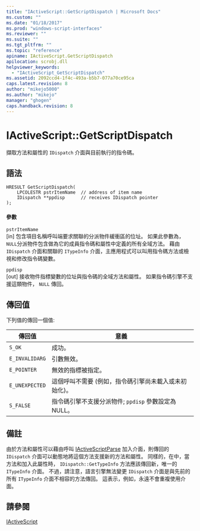 ```yaml
---
title: "IActiveScript::GetScriptDispatch | Microsoft Docs"
ms.custom: ""
ms.date: "01/18/2017"
ms.prod: "windows-script-interfaces"
ms.reviewer: ""
ms.suite: ""
ms.tgt_pltfrm: ""
ms.topic: "reference"
apiname: IActiveScript.GetScriptDispatch
apilocation: scrobj.dll
helpviewer_keywords: 
  - "IActiveScript_GetScriptDispatch"
ms.assetid: 2092ccd4-1f4c-493a-b5b7-077a70ce95ca
caps.latest.revision: 8
author: "mikejo5000"
ms.author: "mikejo"
manager: "ghogen"
caps.handback.revision: 8
---
```

# IActiveScript::GetScriptDispatch
擷取方法和屬性的 `IDispatch` 介面與目前執行的指令碼。  
  
## 語法  
  
```  
HRESULT GetScriptDispatch(  
    LPCOLESTR pstrItemName  // address of item name  
    IDispatch **ppdisp      // receives IDispatch pointer  
);  
```  
  
#### 參數  
 `pstrItemName`  
 \[in\] 包含項目名稱呼叫端要求關聯的分派物件緩衝區的位址。  如果此參數為， `NULL`分派物件包含做為它的成員指令碼和屬性中定義的所有全域方法。  藉由 `IDispatch` 介面和關聯的 `ITypeInfo` 介面，主應用程式可以叫用指令碼方法或檢視和修改指令碼變數。  
  
 `ppdisp`  
 \[out\] 接收物件指標變數的位址與指令碼的全域方法和屬性。  如果指令碼引擎不支援這類物件， `NULL` 傳回。  
  
## 傳回值  
 下列值的傳回一個值:  
  
|傳回值|意義|  
|---------|--------|  
|`S_OK`|成功。|  
|`E_INVALIDARG`|引數無效。|  
|`E_POINTER`|無效的指標被指定。|  
|`E_UNEXPECTED`|這個呼叫不需要 \(例如，指令碼引擎尚未載入或未初始化\)。|  
|`S_FALSE`|指令碼引擎不支援分派物件; `ppdisp` 參數設定為 NULL。|  
  
## 備註  
 由於方法和屬性可以藉由呼叫 [IActiveScriptParse](../../winscript/reference/iactivescriptparse.md) 加入介面，則傳回的 `IDispatch` 介面可以動態地將這個方法支援新的方法和屬性。  同樣的，在中，當方法和加入此屬性時， `IDispatch::GetTypeInfo` 方法應該傳回新，唯一的 `ITypeInfo` 介面。  不過，請注意，語言引擎無法變更 `IDispatch` 介面是與先前的所有 `ITypeInfo` 介面不相容的方法傳回。  這表示，例如，永遠不會重複使用介面。  
  
## 請參閱  
 [IActiveScript](../../winscript/reference/iactivescript.md)